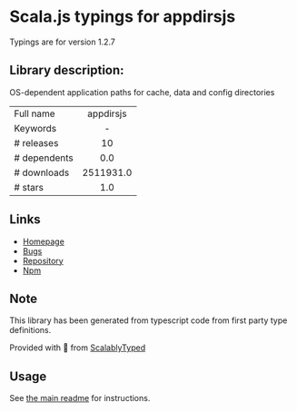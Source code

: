 
# Scala.js typings for appdirsjs

Typings are for version 1.2.7

## Library description:
OS-dependent application paths for cache, data and config directories

|                    |                 |
| ------------------ | :-------------: |
| Full name          | appdirsjs |
| Keywords           | - |
| # releases         | 10 |
| # dependents       | 0.0 |
| # downloads        | 2511931.0 |
| # stars            | 1.0 |

## Links
- [Homepage](https://github.com/codingjerk/appdirsjs#readme)
- [Bugs](https://github.com/codingjerk/appdirsjs/issues)
- [Repository](https://github.com/codingjerk/appdirsjs)
- [Npm](https://www.npmjs.com/package/appdirsjs)
    


## Note
This library has been generated from typescript code from first party type definitions.

Provided with :purple_heart: from [ScalablyTyped](https://github.com/oyvindberg/ScalablyTyped)

## Usage
See [the main readme](../../readme.md) for instructions.


